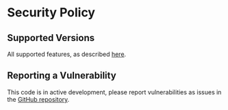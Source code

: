 # Security Policy

## Supported Versions

All supported features, as described [here](./README.md#supported-features).

## Reporting a Vulnerability

This code is in active development, please report vulnerabilities as
issues in the [GitHub repository](https://github.com/brave-experiments/nested-sta-rs/). 